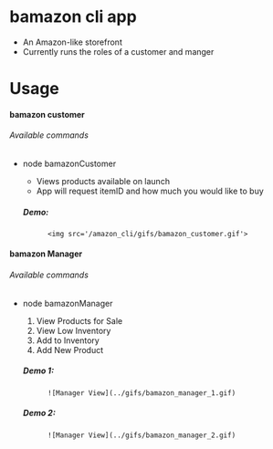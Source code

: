 # bamazon cli app
* An Amazon-like storefront
* Currently runs the roles of a customer and manger 

# Usage 
#### bamazon customer 
###### Available commands 
* node bamazonCustomer 
    * Views products available on launch 
    * App will request itemID and how much you would like to buy 

    ##### Demo:
    
            <img src='/amazon_cli/gifs/bamazon_customer.gif'>

#### bamazon Manager
###### Available commands 
* node bamazonManager 
    1. View Products for Sale
    1. View Low Inventory
    1. Add to Inventory
    1. Add New Product
    ##### Demo 1:
    
            ![Manager View](../gifs/bamazon_manager_1.gif)

    ##### Demo 2:
    
            ![Manager View](../gifs/bamazon_manager_2.gif)

